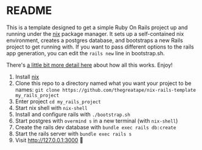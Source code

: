 # README

This is a template designed to get a simple Ruby On Rails project up and running under the [nix](https://nixos.org/nix/) package manager. It sets up a self-contained nix environment, creates a postgres database, and bootstraps a new Rails project to get running with. If you want to pass different options to the rails app generation, you can edit the `rails new` line in bootstrap.sh. 

There's [a little bit more detail here]() about how all this works. Enjoy!

1. Install [nix](https://nixos.org/nix/)
1. Clone this repo to a directory named what you want your project to be names: `git clone https://github.com/thegreatape/nix-rails-template my_rails_project`
1. Enter project `cd my_rails_project`
1. Start nix shell with `nix-shell`
1. Install and configure rails with `./bootstrap.sh`
1. Start postgres with `overmind s` in a new terminal (with `nix-shell`)
1. Create the rails dev database with `bundle exec rails db:create`
1. Start the rails server with `bundle exec rails s`
1. Visit http://127.0.0.1:3000 🚀
